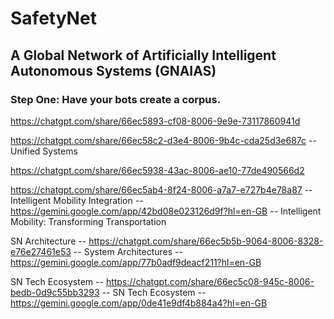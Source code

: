# SafetyNet
## A Global Network of Artificially Intelligent Autonomous Systems (GNAIAS)

### Step One: Have your bots create a corpus.
https://chatgpt.com/share/66ec5893-cf08-8006-9e9e-73117860941d

https://chatgpt.com/share/66ec58c2-d3e4-8006-9b4c-cda25d3e687c  -- Unified Systems

https://chatgpt.com/share/66ec5938-43ac-8006-ae10-77de490566d2

https://chatgpt.com/share/66ec5ab4-8f24-8006-a7a7-e727b4e78a87  -- Intelligent Mobility Integration  --  https://gemini.google.com/app/42bd08e023126d9f?hl=en-GB  --  Intelligent Mobility: Transforming Transportation

SN Architecture -- https://chatgpt.com/share/66ec5b5b-9064-8006-8328-e76e27461e53  --  System Architectures -- https://gemini.google.com/app/77b0adf9deacf211?hl=en-GB

SN Tech Ecosystem -- https://chatgpt.com/share/66ec5c08-945c-8006-bedb-0d9c55bb3293 -- SN Tech Ecosystem -- https://gemini.google.com/app/0de41e9df4b884a4?hl=en-GB
